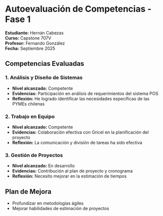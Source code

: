 # Autoevaluación de Competencias - Fase 1
**Estudiante:** Hernán Cabezas  
**Curso:** Capstone 707V  
**Profesor:** Fernando González  
**Fecha:** Septiembre 2025

## Competencias Evaluadas

### 1. Análisis y Diseño de Sistemas
- **Nivel alcanzado:** Competente
- **Evidencias:** Participación en análisis de requerimientos del sistema POS
- **Reflexión:** He logrado identificar las necesidades específicas de las PYMEs chilenas

### 2. Trabajo en Equipo
- **Nivel alcanzado:** Competente
- **Evidencias:** Colaboración efectiva con Gricel en la planificación del proyecto
- **Reflexión:** La comunicación y división de tareas ha sido efectiva

### 3. Gestión de Proyectos
- **Nivel alcanzado:** En desarrollo
- **Evidencias:** Contribución al plan de proyecto y cronograma
- **Reflexión:** Necesito mejorar en la estimación de tiempos

## Plan de Mejora
- Profundizar en metodologías ágiles
- Mejorar habilidades de estimación de proyectos
